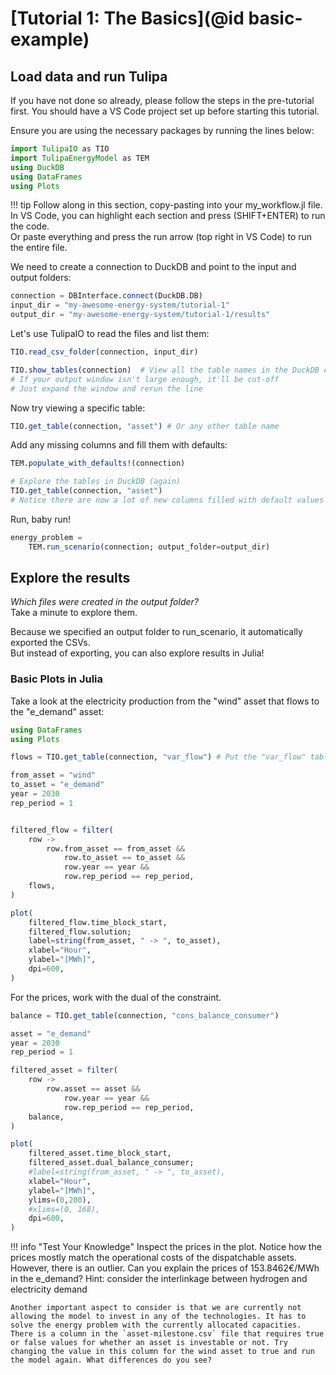 # [Tutorial 1: The Basics](@id basic-example)


## Load data and run Tulipa
If you have not done so already, please follow the steps in the pre-tutorial first.
You should have a VS Code project set up before starting this tutorial.

Ensure you are using the necessary packages by running the lines below:

```julia
import TulipaIO as TIO
import TulipaEnergyModel as TEM
using DuckDB
using DataFrames
using Plots
```

!!! tip
    Follow along in this section, copy-pasting into your my_workflow.jl file.\
    In VS Code, you can highlight each section and press (SHIFT+ENTER) to run the code.\
    Or paste everything and press the run arrow (top right in VS Code) to run the entire file.

We need to create a connection to DuckDB and point to the input and output folders:

```julia
connection = DBInterface.connect(DuckDB.DB)
input_dir = "my-awesome-energy-system/tutorial-1"
output_dir = "my-awesome-energy-system/tutorial-1/results"
```

Let's use TulipaIO to read the files and list them:

```julia
TIO.read_csv_folder(connection, input_dir)

TIO.show_tables(connection)  # View all the table names in the DuckDB connection
# If your output window isn't large enough, it'll be cut-off
# Just expand the window and rerun the line
```

Now try viewing a specific table:

```julia
TIO.get_table(connection, "asset") # Or any other table name
```

Add any missing columns and fill them with defaults:

```julia
TEM.populate_with_defaults!(connection)

# Explore the tables in DuckDB (again)
TIO.get_table(connection, "asset")
# Notice there are now a lot of new columns filled with default values
```

Run, baby run!

```julia
energy_problem =
    TEM.run_scenario(connection; output_folder=output_dir)
```

## Explore the results

*Which files were created in the output folder?*\
Take a minute to explore them.

Because we specified an output folder to run_scenario, it automatically exported the CSVs.\
But instead of exporting, you can also explore results in Julia!

### Basic Plots in Julia

Take a look at the electricity production from the "wind" asset that flows to the "e_demand" asset:

```julia
using DataFrames
using Plots

flows = TIO.get_table(connection, "var_flow") # Put the "var_flow" table from DuckDB into a Julia dataframe called "flows"

from_asset = "wind"
to_asset = "e_demand"
year = 2030
rep_period = 1


filtered_flow = filter(
    row ->
        row.from_asset == from_asset &&
            row.to_asset == to_asset &&
            row.year == year &&
            row.rep_period == rep_period,
    flows,
)

plot(
    filtered_flow.time_block_start,
    filtered_flow.solution;
    label=string(from_asset, " -> ", to_asset),
    xlabel="Hour",
    ylabel="[MWh]",
    dpi=600,
)
```

For the prices, work with the dual of the constraint.

```julia
balance = TIO.get_table(connection, "cons_balance_consumer")

asset = "e_demand"
year = 2030
rep_period = 1

filtered_asset = filter(
    row ->
        row.asset == asset &&
            row.year == year &&
            row.rep_period == rep_period,
    balance,
)

plot(
    filtered_asset.time_block_start,
    filtered_asset.dual_balance_consumer;
    #label=string(from_asset, " -> ", to_asset),
    xlabel="Hour",
    ylabel="[MWh]",
    ylims=(0,200),
    #xlims=(0, 168),
    dpi=600,
)
```

!!! info "Test Your Knowledge"
    Inspect the prices in the plot. Notice how the prices mostly match the operational costs of the dispatchable assets. However, there is an outlier. Can you explain the prices of 153.8462€/MWh in the e_demand? Hint: consider the interlinkage between hydrogen and electricity demand

    Another important aspect to consider is that we are currently not allowing the model to invest in any of the technologies. It has to solve the energy problem with the currently allocated capacities. There is a column in the `asset-milestone.csv` file that requires true or false values for whether an asset is investable or not. Try changing the value in this column for the wind asset to true and run the model again. What differences do you see?
